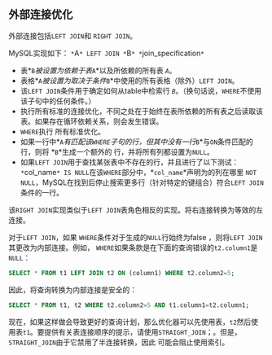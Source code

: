 ## 外部连接优化

外部连接包括`LEFT JOIN`和 `RIGHT JOIN`。

MySQL实现如下： `*`A`* LEFT JOIN *`B`* *`join_specification`*`

- 表*`B`*被设置为依赖于表*`A`*以及所依赖的所有表 *`A`*。
- 表格*`A`*被设置为取决于条件*`B`*中使用的所有表格（除外）`LEFT JOIN`。
- 该`LEFT JOIN`条件用于确定如何从table中检索行 *`B`*。（换句话说，`WHERE`不使用该子句中的任何条件。）
- 执行所有标准的连接优化，不同之处在于始终在表所依赖的所有表之后读取该表。如果存在循环依赖关系，则会发生错误。
- `WHERE`执行 所有标准优化。
- 如果一行中*`A`*有匹配该`WHERE`子句的行，但其中没有一行*`B`*与`ON`条件匹配的行，则将 *`B`*生成一个额外的 行，并将所有列都设置为`NULL`。
- 如果`LEFT JOIN`用于查找某张表中不存在的行，并且进行了以下测试：`*`col_name`* IS NULL`在该`WHERE`部分中，*`col_name`*声明为的列在哪里 `NOT NULL`，MySQL在找到后停止搜索更多行（针对特定的键组合）符合`LEFT JOIN`条件的一行。

该`RIGHT JOIN`实现类似于`LEFT JOIN`表角色相反的实现。将右连接转换为等效的左连接。

对于`LEFT JOIN`，如果 `WHERE`条件对于生成的`NULL`行始终为false ，则将`LEFT JOIN`其更改为内部连接。例如， `WHERE`如果条款是在下面的查询错误的`t2.column1`是 `NULL`：

```sql
SELECT * FROM t1 LEFT JOIN t2 ON (column1) WHERE t2.column2=5;
```

因此，将查询转换为内部连接是安全的：

```sql
SELECT * FROM t1, t2 WHERE t2.column2=5 AND t1.column1=t2.column1;
```


现在，如果这样做会导致更好的查询计划，那么优化器可以先使用表，`t2`然后使用表`t1`。要提供有关表连接顺序的提示，请使用`STRAIGHT_JOIN`；。但是，`STRAIGHT_JOIN`由于它禁用了半连接转换，因此 可能会阻止使用索引。